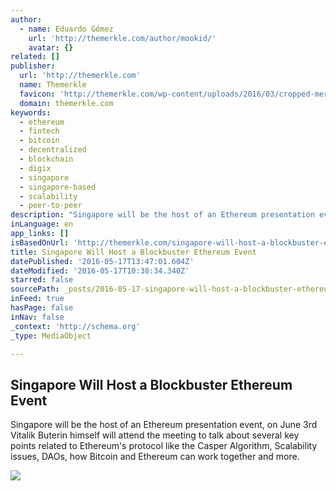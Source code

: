 ```yaml
---
author:
  - name: Eduardo Gómez
    url: 'http://themerkle.com/author/mookid/'
    avatar: {}
related: []
publisher:
  url: 'http://themerkle.com'
  name: Themerkle
  favicon: 'http://themerkle.com/wp-content/uploads/2016/03/cropped-merkle-white-1-192x192.png'
  domain: themerkle.com
keywords:
  - ethereum
  - fintech
  - bitcoin
  - decentralized
  - blockchain
  - digix
  - singapore
  - singapore-based
  - scalability
  - peer-to-peer
description: "Singapore will be the host of an Ethereum presentation event, on June 3rd Vitalik Buterin himself will attend the meeting to talk about several key points related to Ethereum's protocol like the Casper Algorithm, Scalability issues, DAOs, how Bitcoin and Ethereum can work together and more."
inLanguage: en
app_links: []
isBasedOnUrl: 'http://themerkle.com/singapore-will-host-a-blockbuster-ethereum-event/'
title: Singapore Will Host a Blockbuster Ethereum Event
datePublished: '2016-05-17T13:47:01.604Z'
dateModified: '2016-05-17T10:38:34.340Z'
starred: false
sourcePath: _posts/2016-05-17-singapore-will-host-a-blockbuster-ethereum-event.md
inFeed: true
hasPage: false
inNav: false
_context: 'http://schema.org'
_type: MediaObject

---
```

<article style=""><h1>Singapore Will Host a Blockbuster Ethereum Event</h1><p>Singapore will be the host of an Ethereum presentation event, on June 3rd Vitalik Buterin himself will attend the meeting to talk about several key points related to Ethereum's protocol like the Casper Algorithm, Scalability issues, DAOs, how Bitcoin and Ethereum can work together and more.</p><img src="http://themerkle.com/wp-content/uploads/2016/04/shutterstock_177978593.jpg" /></article>